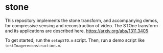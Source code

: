 # stone
This repository implements the stone transform, and accompanying demos, for compressive sensing and reconstruction of video.  The STOne transform and its applications are described here.
https://arxiv.org/abs/1311.3405


To get started, run the `setupSTO.m` script.  Then, run a demo script like `testImagereconstruction.m`.
